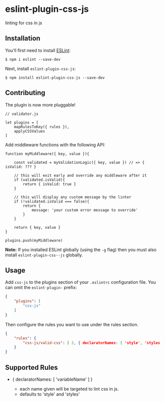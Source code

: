 # eslint-plugin-css-js

linting for css in js

## Installation

You'll first need to install [ESLint](http://eslint.org):

```
$ npm i eslint --save-dev
```

Next, install `eslint-plugin-css-js`:

```
$ npm install eslint-plugin-css-js --save-dev
```

## Contributing 

The plugin is now more pluggable!

```
// validator.js

let plugins = [
    mapRulesToKey({ rules }),
    applyCSSValues
]

```


Add middleware functions with the following API:

```
function myMiddleware({ key, value }){

    const validated = myValidationLogic({ key, value }) // => { isValid: ??? }

    // this will exit early and override any middleware after it
    if (validated.isValid){
        return { isValid: true }
    }

    // this will display any custom message by the linter 
    if (!validated.isValid === false){
        return {
            message: 'your custom error message to override'
        }               
    }   

    return { key, value }
}

plugins.push(myMiddleware)

```


**Note:** If you installed ESLint globally (using the `-g` flag) then you must also install `eslint-plugin-css--js` globally.

## Usage

Add `css-js` to the plugins section of your `.eslintrc` configuration file. You can omit the `eslint-plugin-` prefix:

```json
{
    "plugins": [
        "css-js"
    ]
}
```


Then configure the rules you want to use under the rules section.

```json
{
    "rules": {
        "css-js/valid-css": [ 2, { declaratorNames: [ 'style', 'styles' ] }]
    }
}
```

## Supported Rules

*  { declaratorNames:  [ 'variableName' ] }

    - each name given will be targeted to lint css in js.
    - defaults to 'style' and 'styles'






